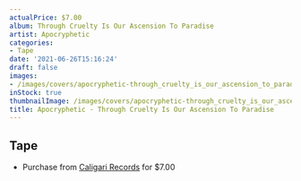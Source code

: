 ```yaml
---
actualPrice: $7.00
album: Through Cruelty Is Our Ascension To Paradise
artist: Apocryphetic
categories:
- Tape
date: '2021-06-26T15:16:24'
draft: false
images:
- /images/covers/apocryphetic-through_cruelty_is_our_ascension_to_paradise.jpg
inStock: true
thumbnailImage: /images/covers/apocryphetic-through_cruelty_is_our_ascension_to_paradise-thumb.jpg
title: Apocryphetic - Through Cruelty Is Our Ascension To Paradise
---
```


## Tape
* Purchase from [Caligari Records](https://caligarirecords.storenvy.com/products/30690199-apocryphetic-through-cruelty-is-our-ascension-to-paradise) for $7.00
